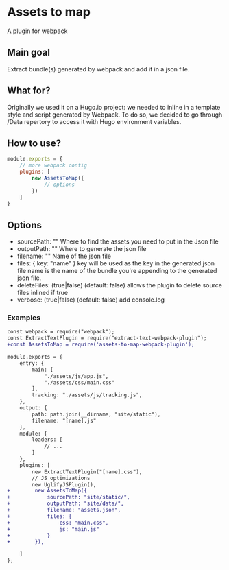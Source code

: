 # Assets to map
A plugin for webpack

## Main goal
Extract bundle(s) generated by webpack and add it in a json file.

## What for?
Originally we used it on a Hugo.io project: we needed to inline in a template style and script generated by Webpack. To do so, we decided to go through /Data repertory to access it with Hugo environment variables.

## How to use?
```javascript
module.exports = {
	// more webpack config
	plugins: [
		new AssetsToMap({
			// options
		})
	]
}
```

## Options
- sourcePath: ""
Where to find the assets you need to put in the Json file
- outputPath: ""
Where to generate the json file
- filename: ""
Name of the json file
- files: {
  key: "name"
}
key will be used as the key in the generated json file
name is the name of the bundle you're appending to the generated json file.
- deleteFiles: (true|false) (default: false)
allows the plugin to delete source files inlined if true
- verbose: (true|false) (default: false)
add console.log
### Examples
```diff
const webpack = require("webpack");
const ExtractTextPlugin = require("extract-text-webpack-plugin");
+const AssetsToMap = require('assets-to-map-webpack-plugin');

module.exports = {
    entry: {
        main: [
            "./assets/js/app.js",
            "./assets/css/main.css"
        ],
        tracking: "./assets/js/tracking.js",
    },
    output: {
        path: path.join(__dirname, "site/static"),
        filename: "[name].js"
    },
    module: {
        loaders: [
            // ...
        ]
    },
    plugins: [
        new ExtractTextPlugin("[name].css"),
        // JS optimizations
        new UglifyJSPlugin(),
+        new AssetsToMap({
+            sourcePath: "site/static/",
+            outputPath: "site/data/",
+            filename: "assets.json",
+            files: {
+                css: "main.css",
+                js: "main.js"
+            }
+        }),

    ]
};
```

